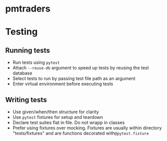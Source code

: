 # pmtraders

# Testing

## Running tests

- Run tests using `pytest`
- Attach `--reuse-db` argument to speed up tests by reusing the test database
- Select tests to run by passing test file path as an argument
- Enter virtual environment before executing tests

## Writing tests

- Use given/when/then structure for clarity
- Use `pytest` fixtures for setup and teardown
- Declare test suites flat in file. Do not wrapp in classes
- Prefer using fixtures over mocking. Fixtures are usually within directory "tests/fixtures" and are functions decorated with`@pytest.fixture`

